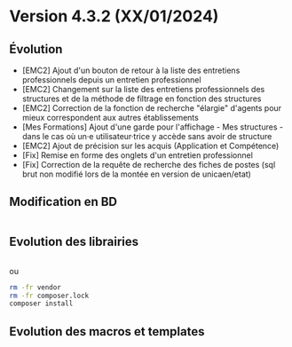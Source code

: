 Version 4.3.2 (XX/01/2024)
====

Évolution
---
- [EMC2] Ajout d'un bouton de retour à la liste des entretiens professionnels depuis un entretien professionnel
- [EMC2] Changement sur la liste des entretiens professionnels des structures et de la méthode de filtrage en fonction des structures
- [EMC2] Correction de la fonction de recherche "élargie" d'agents pour mieux correspondent aux autres établissements 
- [Mes Formations] Ajout d'une garde pour l'affichage - Mes structures - dans le cas où un·e utilisateur·trice y accède sans avoir de structure
- [EMC2] Ajout de précision sur les acquis (Application et Compétence)
- [Fix] Remise en forme des onglets d'un entretien professionnel
- [Fix] Correction de la requête de recherche des fiches de postes (sql brut non modifié lors de la montée en version de unicaen/etat)

Modification en BD
---

```postgresql
```

Evolution des librairies
---


```bash
```

ou

```bash
rm -fr vendor
rm -fr composer.lock
composer install
```

Evolution des macros et templates
---
